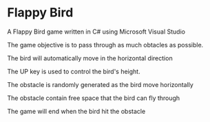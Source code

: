 # Flappy Bird

A Flappy Bird game written in C# using Microsoft Visual Studio

The game objective is to pass through as much obtacles as possible.

The bird will automatically move in the horizontal direction

The UP key is used to control the bird's height.

The obstacle is randomly generated as the bird move horizontally

The obstacle contain free space that the bird can fly through

The game will end when the bird hit the obstacle
